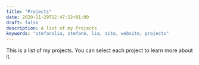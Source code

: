 ```yaml
---
title: "Projects"
date: 2020-11-29T12:47:52+01:00
draft: false
description: A list of my Projects
keywords: "stefanolia, stefano, lia, sito, website, projects"
---
```


This is a list of my projects. You can select each project to learn more about it.